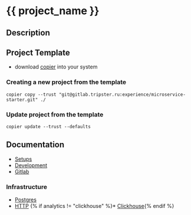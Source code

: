 # {{ project_name }}

## Description

<Project Description>

## Project Template

- download [copier](https://copier.readthedocs.io/en/stable/#installation) into your system

### Creating a new project from the template

`copier copy --trust "git@gitlab.tripster.ru:experience/microservice-starter.git" ./`

### Update project from the template

`copier update --trust --defaults`

## Documentation

* [Setups](./.docs/local_setup.md)
* [Development](./.docs/development.md)
* [Gitlab](./.docs/gitlab.md)


### Infrastructure
* [Postgres](./.docs/postgres.md)
* [HTTP](./.docs/http.md)
{% if analytics != "clickhouse" %}* [Clickhouse](./.docs/clickhouse.md){% endif %}

